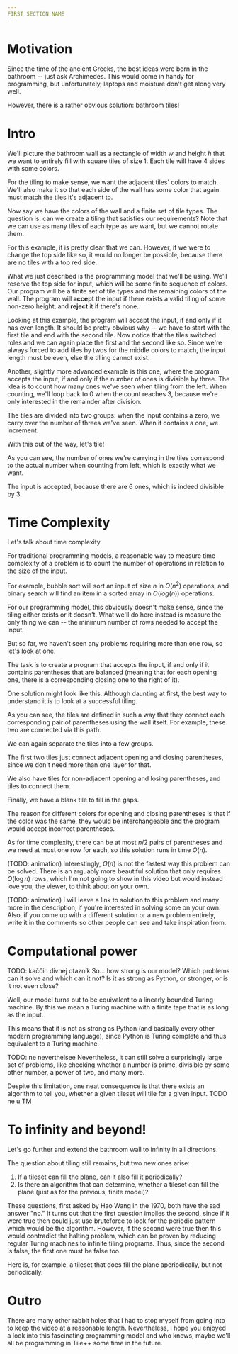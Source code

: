 ```yaml
---
FIRST SECTION NAME
---
```


# Motivation
Since the time of the ancient Greeks, the best ideas were born in the bathroom -- just ask Archimedes. This would come in handy for programming, but unfortunately, laptops and moisture don't get along very well.

However, there is a rather obvious solution: bathroom tiles!

# Intro
We'll picture the bathroom wall as a rectangle of width $w$ and height $h$ that we want to entirely fill with square tiles of size $1$. Each tile will have $4$ sides with some colors.

For the tiling to make sense, we want the adjacent tiles' colors to match. We'll also make it so that each side of the wall has some color that again must match the tiles it's adjacent to.

Now say we have the colors of the wall and a finite set of tile types. The question is: can we create a tiling that satisfies our requirements? Note that we can use as many tiles of each type as we want, but we cannot rotate them.

For this example, it is pretty clear that we can. However, if we were to change the top side like so, it would no longer be possible, because there are no tiles with a top red side.

What we just described is the programming model that we'll be using. We'll reserve the top side for input, which will be some finite sequence of colors. Our program will be a finite set of tile types and the remaining colors of the wall. The program will **accept** the input if there exists a valid tiling of some non-zero height, and **reject** it if there's none.

Looking at this example, the program will accept the input, if and only if it has even length. It should be pretty obvious why -- we have to start with the first tile and end with the second tile. Now notice that the tiles switched roles and we can again place the first and the second like so. Since we're always forced to add tiles by twos for the middle colors to match, the input length must be even, else the tilling cannot exist.

Another, slightly more advanced example is this one, where the program accepts the input, if and only if the number of ones is divisible by three. The idea is to count how many ones we've seen when tiling from the left. When counting, we'll loop back to 0 when the count reaches 3, because we're only interested in the remainder after division.

The tiles are divided into two groups: when the input contains a zero, we carry over the number of threes we've seen. When it contains a one, we increment.

With this out of the way, let's tile!

As you can see, the number of ones we're carrying in the tiles correspond to the actual number when counting from left, which is exactly what we want.

The input is accepted, because there are 6 ones, which is indeed divisible by 3.


# Time Complexity
Let's talk about time complexity.

For traditional programming models, a reasonable way to measure time complexity of a problem is to count the number of operations in relation to the size of the input.

For example, bubble sort will sort an input of size $n$ in $O(n^2)$ operations, and binary search will find an item in a sorted array in $O(log(n))$ operations.

For our programming model, this obviously doesn't make sense, since the tiling either exists or it doesn't. What we'll do here instead is measure the only thing we can -- the minimum number of rows needed to accept the input.

But so far, we haven't seen any problems requiring more than one row, so let's look at one.

The task is to create a program that accepts the input, if and only if it contains parentheses that are balanced (meaning that for each opening one, there is a corresponding closing one to the right of it).

One solution might look like this. Although daunting at first, the best way to understand it is to look at a successful tiling.

As you can see, the tiles are defined in such a way that they connect each corresponding pair of parentheses using the wall itself. For example, these two are connected via this path.

We can again separate the tiles into a few groups.

The first two tiles just connect adjacent opening and closing parentheses, since we don't need more than one layer for that.

We also have tiles for non-adjacent opening and losing parentheses, and tiles to connect them. 

Finally, we have a blank tile to fill in the gaps.

The reason for different colors for opening and closing parentheses is that if the color was the same, they would be interchangeable and the program would accept incorrect parentheses.

As for time complexity, there can be at most $n/2$ pairs of parentheses and we need at most one row for each, so this solution runs in time $O(n)$.

(TODO: animation)
Interestingly, $O(n)$ is not the fastest way this problem can be solved. There is an arguably more beautiful solution that only requires $O(\log n)$ rows, which I'm not going to show in this video but would instead love you, the viewer, to think about on your own.

(TODO: animation)
I will leave a link to solution to this problem and many more in the description, if you're interested in solving some on your own. Also, if you come up with a different solution or a new problem entirely, write it in the comments so other people can see and take inspiration from.


# Computational power
TODO: kaččin divnej otazník
So... how strong is our model? Which problems can it solve and which can it not? Is it as strong as Python, or stronger, or is it not even close?

Well, our model turns out to be equivalent to a linearly bounded Turing machine. By this we mean a Turing machine with a finite tape that is as long as the input.

This means that it is not as strong as Python (and basically every other modern programming language), since Python is Turing complete and thus equivalent to a Turing machine.

TODO: ne neverthelsee
Nevertheless, it can still solve a surprisingly large set of problems, like checking whether a number is prime, divisible by some other number, a power of two, and many more.

Despite this limitation, one neat consequence is that there exists an algorithm to tell you, whether a given tileset will tile for a given input. TODO ne u TM


# To infinity and beyond!
Let's go further and extend the bathroom wall to infinity in all directions.

The question about tiling still remains, but two new ones arise:

1. If a tileset can fill the plane, can it also fill it periodically?
2. Is there an algorithm that can determine, whether a tileset can fill the plane (just as for the previous, finite model)?

These questions, first asked by Hao Wang in the 1970, both have the sad answer "no." It turns out that the first question implies the second, since if it were true then could just use bruteforce to look for the periodic pattern which would be the algorithm. However, if the second were true then this would contradict the halting problem, which can be proven by reducing regular Turing machines to infinite tiling programs. Thus, since the second is false, the first one must be false too.

Here is, for example, a tileset that does fill the plane aperiodically, but not periodically.


# Outro
There are many other rabbit holes that I had to stop myself from going into to keep the video at a reasonable length. Nevertheless, I hope you enjoyed a look into this fascinating programming model and who knows, maybe we'll all be programming in Tile++ some time in the future.
